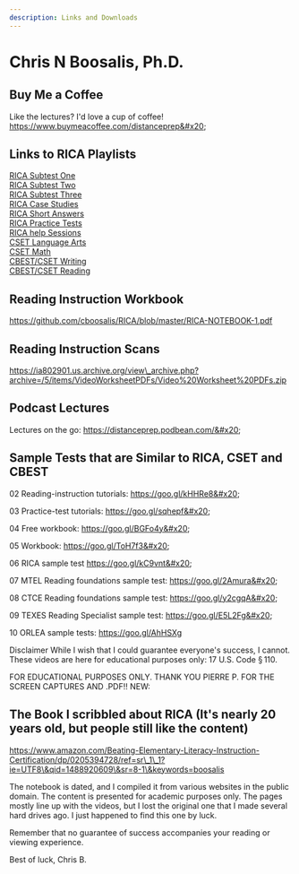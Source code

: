 ```yaml
---
description: Links and Downloads
---
```


# Chris N Boosalis, Ph.D.

## Buy Me a Coffee

&#x20;Like the lectures? I'd love a cup of coffee! https://www.buymeacoffee.com/distanceprep&#x20;

## Links to RICA Playlists

[RICA Subtest One](https://youtube.com/playlist?list=PLqtE950p5U00ZOQNBrwHZiQ8nNMh0jh2l)\
[RICA Subtest Two](https://youtube.com/playlist?list=PLqtE950p5U014dxGmGn9\_TyWsI38OjOYA)\
[RICA Subtest Three](https://youtube.com/playlist?list=PLqtE950p5U01iuPxWmnotSGvASQ889\_0f)\
[RICA Case Studies](https://youtube.com/playlist?list=PLqtE950p5U021f4sfABXQpi26ZNuWuAqH)\
[RICA Short Answers](https://youtube.com/playlist?list=PLqtE950p5U00JkXFbzUkloBHtFeMCT7KW)\
[RICA Practice Tests](https://youtube.com/playlist?list=PLqtE950p5U03B3etj5iih1xl3XsakvXCm)\
[RICA help Sessions](https://youtube.com/playlist?list=PLqtE950p5U0300YlAeGC4-MORy4I1bClT)\
[CSET Language Arts](https://www.youtube.com/playlist?list=PLqtE950p5U03rxVdHKL67uEw2QUq6NMbI)\
[CSET Math](https://youtube.com/playlist?list=PLqtE950p5U00ffRyIrytww81ZEC4veY66)\
[CBEST/CSET Writing](https://www.youtube.com/playlist?list=PL54CA0C8AF85F2857)\
[CBEST/CSET Reading](https://www.youtube.com/playlist?list=PL54CA0C8AF85F2857)

## Reading Instruction Workbook

https://github.com/cboosalis/RICA/blob/master/RICA-NOTEBOOK-1.pdf

## Reading Instruction Scans

https://ia802901.us.archive.org/view\_archive.php?archive=/5/items/VideoWorksheetPDFs/Video%20Worksheet%20PDFs.zip

## Podcast Lectures

Lectures on the go: https://distanceprep.podbean.com/&#x20;

## Sample Tests that are Similar to RICA, CSET and CBEST

02 Reading-instruction tutorials: https://goo.gl/kHHRe8&#x20;

03 Practice-test tutorials: https://goo.gl/sqhepf&#x20;

04 Free workbook: https://goo.gl/BGFo4y&#x20;

05 Workbook: https://goo.gl/ToH7f3&#x20;

06 RICA sample test https://goo.gl/kC9vnt&#x20;

07 MTEL Reading foundations sample test: https://goo.gl/2Amura&#x20;

08 CTCE Reading foundations sample test: https://goo.gl/y2cgqA&#x20;

09 TEXES Reading Specialist sample test: https://goo.gl/E5L2Fg&#x20;

10 ORLEA sample tests: https://goo.gl/AhHSXg

Disclaimer While I wish that I could guarantee everyone's success, I cannot. These videos are here for educational purposes only: 17 U.S. Code § 110.

FOR EDUCATIONAL PURPOSES ONLY. THANK YOU PIERRE P. FOR THE SCREEN CAPTURES AND .PDF!! NEW:

## The Book I scribbled about RICA (It's nearly 20 years old, but people still like the content)

https://www.amazon.com/Beating-Elementary-Literacy-Instruction-Certification/dp/0205394728/ref=sr\_1\_1?ie=UTF8\&qid=1488920609\&sr=8-1\&keywords=boosalis

The notebook is dated, and I compiled it from various websites in the public domain. The content is presented for academic purposes only. The pages mostly line up with the videos, but I lost the original one that I made several hard drives ago. I just happened to find this one by luck.

Remember that no guarantee of success accompanies your reading or viewing experience.

Best of luck, Chris B.
